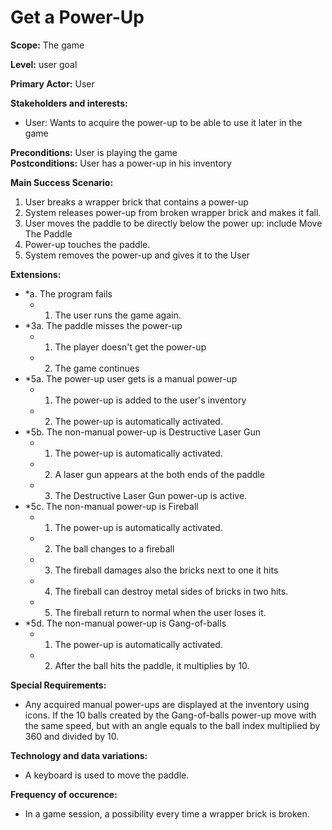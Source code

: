 
# Get a Power-Up
**Scope:** The game

**Level:** user goal

**Primary Actor:** User

**Stakeholders and interests:**  

 -   User:  Wants to acquire the power-up to be able to use it later in the game
 
**Preconditions:** User is playing the game  
**Postconditions:** User has a power-up in his inventory

**Main Success Scenario:**  

1.  User breaks a wrapper brick that contains a power-up
2.  System releases power-up from broken wrapper brick and makes it fall.
3.  User moves the paddle to be directly below the power up: include Move The Paddle
4.  Power-up touches the paddle.
5.  System removes the power-up and gives it to the User


**Extensions:**  

-   *a. The program fails
    -   1.  The user runs the game again.
-   *3a. The paddle misses the power-up
    -   1.  The player doesn't get the power-up
    -   2.  The game continues
-   *5a. The power-up user gets is a manual power-up
    -   1.  The power-up is added to the user's inventory
    -   2.  The power-up is automatically activated.	
-   *5b. The non-manual power-up is Destructive Laser Gun
	-   1.  The power-up is automatically activated.
    -   2.  A laser gun appears at the both ends of the paddle
	-	3.	The	Destructive Laser Gun power-up is active.
-   *5c. The non-manual power-up is Fireball
	-   1.  The power-up is automatically activated.
    -   2.  The ball changes to a fireball
	-	3.	The fireball damages also the bricks next to one it hits
	-	4.	The fireball can destroy metal sides of bricks in two hits.
	-	5.	The fireball return to normal when the user loses it.
-   *5d. The non-manual power-up is Gang-of-balls	
	-   1.  The power-up is automatically activated.
	-   2.  After the ball hits the paddle, it multiplies by 10.
	
**Special Requirements:**
-	Any acquired manual power-ups are displayed at the inventory using icons. If the 10 balls created by the Gang-of-balls power-up move with the same speed, but with an angle equals to the ball index multiplied by 360 and divided by 10.

**Technology and data variations:**
- A keyboard is used to move the paddle.

**Frequency of occurence:**
-	In a game session, a possibility every time a wrapper brick is broken.